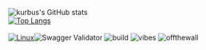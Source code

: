 ![kurbus's GitHub stats](https://github-readme-stats.vercel.app/api?username=kurbus&show_icons=true&theme=radical&count_private=true)<br>[![Top Langs](https://github-readme-stats.vercel.app/api/top-langs/?username=kurbus&layout=compact&theme=radical)](https://github.com/anuraghazra/github-readme-stats)</br><br>
[![Linux](https://svgshare.com/i/Zhy.svg)](https://svgshare.com/i/Zhy.svg)![Swagger Validator](https://img.shields.io/swagger/valid/3.0?specUrl=https%3A%2F%2Fgithub.com%2Fkurbus) ![build](https://img.shields.io/badge/build-definitely%20passing%20%3A%29-success) ![vibes](https://img.shields.io/badge/vibes-negative-critical) ![offthewall](https://img.shields.io/badge/wall-off%20of%20it-important)</br>
